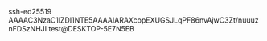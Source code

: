 ssh-ed25519 AAAAC3NzaC1lZDI1NTE5AAAAIARAXcopEXUGSJLqPF86nvAjwC3Zt/nuuuznFDSzNHJI test@DESKTOP-5E7N5EB
